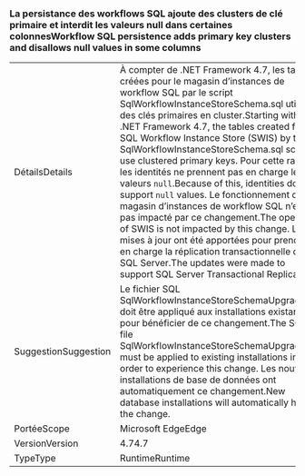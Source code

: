 ### <a name="workflow-sql-persistence-adds-primary-key-clusters-and-disallows-null-values-in-some-columns"></a><span data-ttu-id="14fbd-101">La persistance des workflows SQL ajoute des clusters de clé primaire et interdit les valeurs null dans certaines colonnes</span><span class="sxs-lookup"><span data-stu-id="14fbd-101">Workflow SQL persistence adds primary key clusters and disallows null values in some columns</span></span>

|   |   |
|---|---|
|<span data-ttu-id="14fbd-102">Détails</span><span class="sxs-lookup"><span data-stu-id="14fbd-102">Details</span></span>|<span data-ttu-id="14fbd-103">À compter de .NET Framework 4.7, les tables créées pour le magasin d’instances de workflow SQL par le script SqlWorkflowInstanceStoreSchema.sql utilisent des clés primaires en cluster.</span><span class="sxs-lookup"><span data-stu-id="14fbd-103">Starting with the .NET Framework 4.7, the tables created for the SQL Workflow Instance Store (SWIS) by the SqlWorkflowInstanceStoreSchema.sql script use clustered primary keys.</span></span> <span data-ttu-id="14fbd-104">Pour cette raison, les identités ne prennent pas en charge les valeurs <code>null</code>.</span><span class="sxs-lookup"><span data-stu-id="14fbd-104">Because of this, identities do not support <code>null</code> values.</span></span> <span data-ttu-id="14fbd-105">Le fonctionnement du magasin d’instances de workflow SQL n’est pas impacté par ce changement.</span><span class="sxs-lookup"><span data-stu-id="14fbd-105">The operation of SWIS is not impacted by this change.</span></span> <span data-ttu-id="14fbd-106">Les mises à jour ont été apportées pour prendre en charge la réplication transactionnelle de SQL Server.</span><span class="sxs-lookup"><span data-stu-id="14fbd-106">The updates were made to support SQL Server Transactional Replication.</span></span>|
|<span data-ttu-id="14fbd-107">Suggestion</span><span class="sxs-lookup"><span data-stu-id="14fbd-107">Suggestion</span></span>|<span data-ttu-id="14fbd-108">Le fichier SQL SqlWorkflowInstanceStoreSchemaUpgrade.sql doit être appliqué aux installations existantes pour bénéficier de ce changement.</span><span class="sxs-lookup"><span data-stu-id="14fbd-108">The SQL file SqlWorkflowInstanceStoreSchemaUpgrade.sql must be applied to existing installations in order to experience this change.</span></span> <span data-ttu-id="14fbd-109">Les nouvelles installations de base de données ont automatiquement ce changement.</span><span class="sxs-lookup"><span data-stu-id="14fbd-109">New database installations will automatically have the change.</span></span>|
|<span data-ttu-id="14fbd-110">Portée</span><span class="sxs-lookup"><span data-stu-id="14fbd-110">Scope</span></span>|<span data-ttu-id="14fbd-111">Microsoft Edge</span><span class="sxs-lookup"><span data-stu-id="14fbd-111">Edge</span></span>|
|<span data-ttu-id="14fbd-112">Version</span><span class="sxs-lookup"><span data-stu-id="14fbd-112">Version</span></span>|<span data-ttu-id="14fbd-113">4.7</span><span class="sxs-lookup"><span data-stu-id="14fbd-113">4.7</span></span>|
|<span data-ttu-id="14fbd-114">Type</span><span class="sxs-lookup"><span data-stu-id="14fbd-114">Type</span></span>|<span data-ttu-id="14fbd-115">Runtime</span><span class="sxs-lookup"><span data-stu-id="14fbd-115">Runtime</span></span>|

